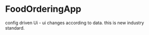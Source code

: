 # FoodOrderingApp

config driven Ui 
    - ui changes according to data. this is new industry standard.
